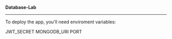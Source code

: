 **Database-Lab**

---

To deploy the app, you'll need enviroment variables:

JWT_SECRET
MONGODB_URI
PORT
